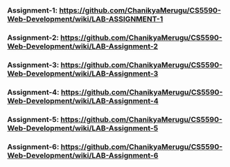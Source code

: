 ### Assignment-1: https://github.com/ChanikyaMerugu/CS5590-Web-Development/wiki/LAB-ASSIGNMENT-1
### Assignment-2: https://github.com/ChanikyaMerugu/CS5590-Web-Development/wiki/LAB-Assignment-2
### Assignment-3: https://github.com/ChanikyaMerugu/CS5590-Web-Development/wiki/LAB-Assignment-3
### Assignment-4: https://github.com/ChanikyaMerugu/CS5590-Web-Development/wiki/LAB-Assignment-4
### Assignment-5: https://github.com/ChanikyaMerugu/CS5590-Web-Development/wiki/LAB-Assignment-5
### Assignment-6: https://github.com/ChanikyaMerugu/CS5590-Web-Development/wiki/LAB-Assignment-6

